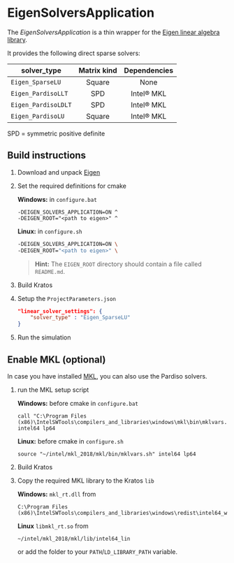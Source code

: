 # EigenSolversApplication

The *EigenSolversApplication* is a thin wrapper for the [Eigen linear algebra library](http://eigen.tuxfamily.org/index.php?title=Main_Page).

It provides the following direct sparse solvers:

| solver_type         | Matrix kind | Dependencies |
|---------------------|:-----------:|:------------:|
| `Eigen_SparseLU`    | Square      | None         |
| `Eigen_PardisoLLT`  | SPD         | Intel® MKL   |
| `Eigen_PardisoLDLT` | SPD         | Intel® MKL   |
| `Eigen_PardisoLU`   | Square      | Intel® MKL   |

SPD = symmetric positive definite

## Build instructions

1. Download and unpack [Eigen](http://eigen.tuxfamily.org/)

2. Set the required definitions for cmake

    **Windows:** in `configure.bat`

    ```batch
    -DEIGEN_SOLVERS_APPLICATION=ON ^
    -DEIGEN_ROOT="<path to eigen>" ^
    ```

    **Linux:** in `configure.sh`

    ```bash
    -DEIGEN_SOLVERS_APPLICATION=ON \
    -DEIGEN_ROOT="<path to eigen>" \
    ```

    > **Hint:** The `EIGEN_ROOT` directory should contain a file called `README.md`.

3. Build Kratos

4. Setup the `ProjectParameters.json`

    ```json
    "linear_solver_settings": {
        "solver_type" : "Eigen_SparseLU"
    }
    ```

5. Run the simulation

## Enable MKL (optional)

In case you have installed [MKL](https://software.intel.com/en-us/mkl), you can also use the Pardiso solvers.

1. run the MKL setup script

    **Windows:** before cmake in `configure.bat`

    ```batch
    call "C:\Program Files (x86)\IntelSWTools\compilers_and_libraries\windows\mkl\bin\mklvars.bat" intel64 lp64
    ```
    
    **Linux:** before cmake in `configure.sh`

    ```batch
    source "~/intel/mkl_2018/mkl/bin/mklvars.sh" intel64 lp64
    ```

2. Build Kratos

3. Copy the required MKL library to the Kratos `lib`
    
    **Windows:** `mkl_rt.dll` from

    ```
    C:\Program Files (x86)\IntelSWTools\compilers_and_libraries\windows\redist\intel64_win\mkl\
    ```

    **Linux** `libmkl_rt.so` from

    ```
    ~/intel/mkl_2018/mkl/lib/intel64_lin
    ```

    or add the folder to your `PATH`/`LD_LIBRARY_PATH` variable.
